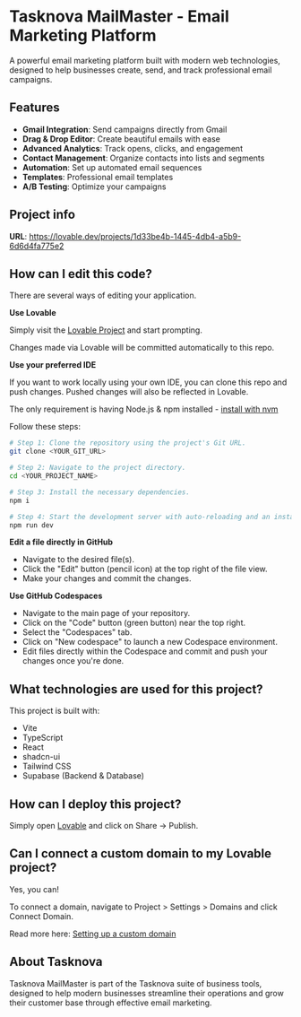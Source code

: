 # Tasknova MailMaster - Email Marketing Platform

A powerful email marketing platform built with modern web technologies, designed to help businesses create, send, and track professional email campaigns.

## Features

- **Gmail Integration**: Send campaigns directly from Gmail
- **Drag & Drop Editor**: Create beautiful emails with ease
- **Advanced Analytics**: Track opens, clicks, and engagement
- **Contact Management**: Organize contacts into lists and segments
- **Automation**: Set up automated email sequences
- **Templates**: Professional email templates
- **A/B Testing**: Optimize your campaigns

## Project info

**URL**: https://lovable.dev/projects/1d33be4b-1445-4db4-a5b9-6d6d4fa775e2

## How can I edit this code?

There are several ways of editing your application.

**Use Lovable**

Simply visit the [Lovable Project](https://lovable.dev/projects/1d33be4b-1445-4db4-a5b9-6d6d4fa775e2) and start prompting.

Changes made via Lovable will be committed automatically to this repo.

**Use your preferred IDE**

If you want to work locally using your own IDE, you can clone this repo and push changes. Pushed changes will also be reflected in Lovable.

The only requirement is having Node.js & npm installed - [install with nvm](https://github.com/nvm-sh/nvm#installing-and-updating)

Follow these steps:

```sh
# Step 1: Clone the repository using the project's Git URL.
git clone <YOUR_GIT_URL>

# Step 2: Navigate to the project directory.
cd <YOUR_PROJECT_NAME>

# Step 3: Install the necessary dependencies.
npm i

# Step 4: Start the development server with auto-reloading and an instant preview.
npm run dev
```

**Edit a file directly in GitHub**

- Navigate to the desired file(s).
- Click the "Edit" button (pencil icon) at the top right of the file view.
- Make your changes and commit the changes.

**Use GitHub Codespaces**

- Navigate to the main page of your repository.
- Click on the "Code" button (green button) near the top right.
- Select the "Codespaces" tab.
- Click on "New codespace" to launch a new Codespace environment.
- Edit files directly within the Codespace and commit and push your changes once you're done.

## What technologies are used for this project?

This project is built with:

- Vite
- TypeScript
- React
- shadcn-ui
- Tailwind CSS
- Supabase (Backend & Database)

## How can I deploy this project?

Simply open [Lovable](https://lovable.dev/projects/1d33be4b-1445-4db4-a5b9-6d6d4fa775e2) and click on Share -> Publish.

## Can I connect a custom domain to my Lovable project?

Yes, you can!

To connect a domain, navigate to Project > Settings > Domains and click Connect Domain.

Read more here: [Setting up a custom domain](https://docs.lovable.dev/tips-tricks/custom-domain#step-by-step-guide)

## About Tasknova

Tasknova MailMaster is part of the Tasknova suite of business tools, designed to help modern businesses streamline their operations and grow their customer base through effective email marketing.
